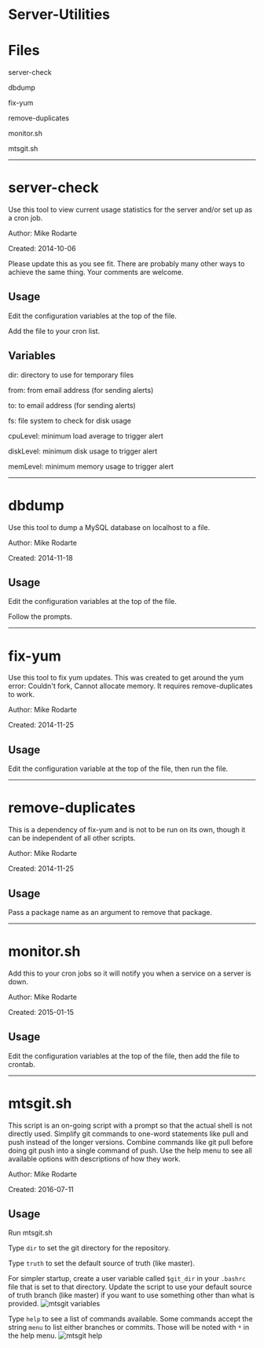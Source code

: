 ﻿Server-Utilities
================

Files
================
server-check

dbdump

fix-yum

remove-duplicates

monitor.sh

mtsgit.sh

---

server-check
================
Use this tool to view current usage statistics for the server and/or set up as 
a cron job.

Author: Mike Rodarte

Created: 2014-10-06

Please update this as you see fit. There are probably many other ways to achieve
the same thing. Your comments are welcome.

Usage
--------------------
Edit the configuration variables at the top of the file.

Add the file to your cron list.

Variables
--------------------
dir: directory to use for temporary files

from: from email address (for sending alerts)

to: to email address (for sending alerts)

fs: file system to check for disk usage

cpuLevel: minimum load average to trigger alert

diskLevel: minimum disk usage to trigger alert

memLevel: minimum memory usage to trigger alert

---

dbdump
===============
Use this tool to dump a MySQL database on localhost to a file.

Author: Mike Rodarte

Created: 2014-11-18

Usage
------------------
Edit the configuration variables at the top of the file.

Follow the prompts.

---

fix-yum
===============
Use this tool to fix yum updates. This was created to get around the yum error: 
Couldn't fork, Cannot allocate memory. It requires remove-duplicates to work.

Author: Mike Rodarte

Created: 2014-11-25

Usage
------------------
Edit the configuration variable at the top of the file, then run the file.

---

remove-duplicates
===============
This is a dependency of fix-yum and is not to be run on its own, though it 
can be independent of all other scripts.

Author: Mike Rodarte

Created: 2014-11-25

Usage
------------------
Pass a package name as an argument to remove that package. 

---

monitor.sh
===============
Add this to your cron jobs so it will notify you when a service on a server is down.

Author: Mike Rodarte

Created: 2015-01-15

Usage
------------------
Edit the configuration variables at the top of the file, then add the file to crontab.

---

mtsgit.sh
===============
This script is an on-going script with a prompt so that the actual shell is not directly used.
Simplify git commands to one-word statements like pull and push instead of the longer versions.
Combine commands like git pull before doing git push into a single command of push.
Use the help menu to see all available options with descriptions of how they work.

Author: Mike Rodarte

Created: 2016-07-11

Usage
------------------
Run mtsgit.sh

Type `dir` to set the git directory for the repository.

Type `truth` to set the default source of truth (like master).

For simpler startup, create a user variable called `$git_dir` in your `.bashrc` file that is set to that directory.
Update the script to use your default source of truth branch (like master) if you want to use something other than what is provided.
![mtsgit variables](https://ilj.co/images/mtsgit-help-1.42.png)


Type `help` to see a list of commands available.
Some commands accept the string `menu` to list either branches or commits. 
Those will be noted with `*` in the help menu.
![mtsgit help](https://ilj.co/images/mtsgit-help-1.42.png)
